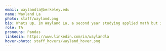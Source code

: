 ```yaml
---
email: waylandla@berkeley.edu
name: Wayland La
photo: staff/wayland.png
bio: Whats up, Im Wayland La, a second year studying applied math but intending on switching to data science. I like playing chess and basketball and am a big warriors and niners fan since Im from the bay. Looking forward to getting to know everyone!
role: TA
pronouns: Pandas
linkedin: https://www.linkedin.com/in/waylandla
hover-photo: staff_hovers/wayland_hover.png
---
```

